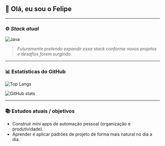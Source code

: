 ## 👋 Olá, eu sou o Felipe

---

### ⚙️ *Stack atual*

![Java](https://img.shields.io/badge/Java-%23ED8B00.svg?logo=openjdk\&logoColor=white)

> *Futuramente pretendo expandir essa stack conforme novos projetos e desafios forem surgindo.*

---


### 📊 Estatísticas do GitHub

![Top Langs](https://github-readme-stats.vercel.app/api/top-langs/?username=Felipe-Salome\&layout=compact\&theme=dracula)

![GitHub stats](https://github-readme-stats.vercel.app/api?username=Felipe-Salome\&show_icons=true\&hide=contribs\&count_private=true\&theme=dracula)

---

### 📚 Estudos atuais / objetivos

* Construir mini apps de automação pessoal (organização e produtividade).
* Aprender e aplicar padrões de projeto de forma mais natural no dia a dia.
